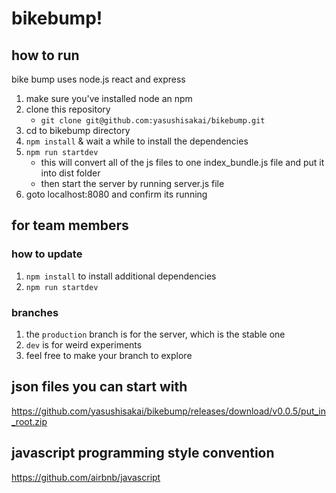 # bikebump!

## how to run
bike bump uses node.js react and express

1. make sure you've installed node an npm
1. clone this repository
    - ```git clone git@github.com:yasushisakai/bikebump.git```
2. cd to bikebump directory
1. ```npm install``` & wait a while to install the dependencies
1. ```npm run startdev```
    - this will convert all of the js files to one index_bundle.js file and put it into dist folder
    - then start the server by running server.js file
1. goto localhost:8080 and confirm its running

## for team members

### how to update

1. ```npm install``` to install additional dependencies
2. ```npm run startdev```

### branches
1. the ```production``` branch is for the server, which is the stable one
2. ``` dev ``` is for weird experiments
3. feel free to make your branch to explore



## json files you can start with
https://github.com/yasushisakai/bikebump/releases/download/v0.0.5/put_in_root.zip

## javascript programming style convention
https://github.com/airbnb/javascript
